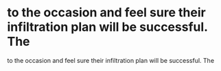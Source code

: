 # to the occasion and feel sure their infiltration plan will be successful. The

to the occasion and feel sure their infiltration plan will be successful. The